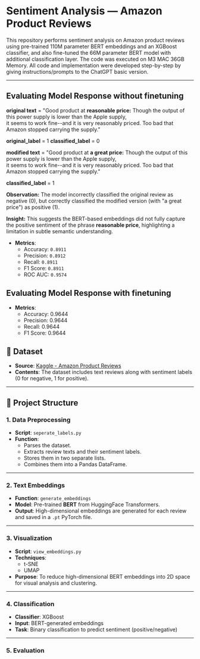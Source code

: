 # Sentiment Analysis — Amazon Product Reviews

This repository performs sentiment analysis on Amazon product reviews using pre-trained 110M parameter BERT embeddings and an XGBoost classifier, and also fine-tuned the 66M parameter BERT model with additional classification layer. The code was executed on M3 MAC 36GB Memory. All code and implementation were developed step-by-step by giving instructions/prompts to the ChatGPT basic version.

---

## Evaluating Model Response without finetuning

**original text** = "Good product at **reasonable price:** Though the output of this power supply is lower than the Apple supply, \
it seems to work fine--and it is very reasonably priced. Too bad that Amazon stopped carrying the supply."

**original_label** = 1
**classified_label** = 0

**modified text** = "Good product at **a great price:** Though the output of this power supply is lower than the Apple supply, \
it seems to work fine--and it is very reasonably priced. Too bad that Amazon stopped carrying the supply."

**classified_label** = 1

**Observation:**
The model incorrectly classified the original review as negative (0), but correctly classified the modified version (with "a great price") as positive (1).

**Insight:**
This suggests the BERT-based embeddings did not fully capture the positive sentiment of the phrase **reasonable price**, highlighting a limitation in subtle semantic understanding.

- **Metrics**:
  - Accuracy: `0.8911`
  - Precision: `0.8912`
  - Recall: `0.8911`
  - F1 Score: `0.8911`
  - ROC AUC: `0.9574`

## Evaluating Model Response with finetuning

- **Metrics**:
  - Accuracy: 0.9644
  - Precision: 0.9644
  - Recall: 0.9644
  - F1 Score: 0.9644



## 📂 Dataset

- **Source**: [Kaggle - Amazon Product Reviews](https://www.kaggle.com/datasets/bittlingmayer/amazonreviews)
- **Contents**: The dataset includes text reviews along with sentiment labels (0 for negative, 1 for positive).

---

## 🧩 Project Structure

### 1. **Data Preprocessing**
- **Script**: `seperate_labels.py`
- **Function**: 
  - Parses the dataset.
  - Extracts review texts and their sentiment labels.
  - Stores them in two separate lists.
  - Combines them into a Pandas DataFrame.

---

### 2. **Text Embeddings**
- **Function**: `generate_embeddings`
- **Model**: Pre-trained **BERT** from HuggingFace Transformers.
- **Output**: High-dimensional embeddings are generated for each review and saved in a `.pt` PyTorch file.

---

### 3. **Visualization**
- **Script**: `view_embeddings.py`
- **Techniques**: 
  - t-SNE
  - UMAP
- **Purpose**: To reduce high-dimensional BERT embeddings into 2D space for visual analysis and clustering.

---

### 4. **Classification**
- **Classifier**: XGBoost
- **Input**: BERT-generated embeddings
- **Task**: Binary classification to predict sentiment (positive/negative)

---

### 5. **Evaluation**

